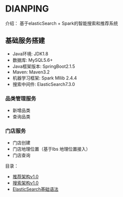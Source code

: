 # DIANPING
介绍： 基于elasticSearch + Spark的智能搜索和推荐系统

## 基础服务搭建
- Java环境: JDK1.8
- 数据库: MySQL5.6+
- Java框架版本: SpringBoot2.1.5
- Maven: Maven3.2
- 机器学习框架: Spark Mllib 2.4.4
- 搜索中间件: ElasticSearch7.3.0

### 品类管理服务
- 新增品类
- 查询品类

### 门店服务
- 门店创建
- 门店地理位置（基于lbs 地理位置接入）
- 门店查询

目录：

- [推荐架构v1.0](https://github.com/ZerOneth/dianping/blob/master/note/%E6%90%9C%E7%B4%A2%26%E6%8E%A8%E8%8D%90v1.0/%E6%8E%A8%E8%8D%90%E6%9E%B6%E6%9E%84v1.0.md)
- [搜索架构v1.0](https://github.com/ZerOneth/dianping/blob/master/note/%E6%90%9C%E7%B4%A2%26%E6%8E%A8%E8%8D%90v1.0/%E6%90%9C%E7%B4%A2%E6%9E%B6%E6%9E%84v1.0.md)
- [ElasticSearch基础语法](https://github.com/ZerOneth/dianping/blob/master/note/es%E5%9F%BA%E7%A1%80%E8%AF%AD%E6%B3%95/%E5%9F%BA%E7%A1%80%E8%AF%AD%E6%B3%95.md)
